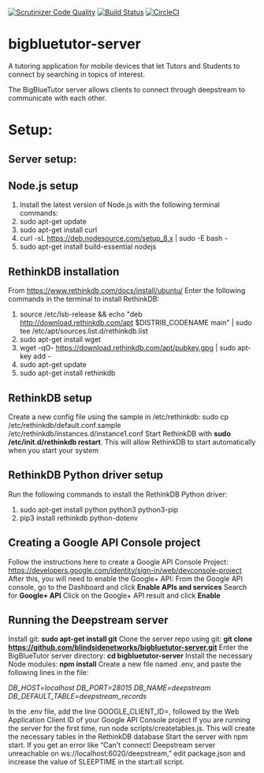 [![Scrutinizer Code Quality](https://scrutinizer-ci.com/g/blindsidenetworks/bigbluetutor-server/badges/quality-score.png?b=master)](https://scrutinizer-ci.com/g/blindsidenetworks/bigbluetutor-server/?branch=master)
[![Build Status](https://scrutinizer-ci.com/g/blindsidenetworks/bigbluetutor-server/badges/build.png?b=master)](https://scrutinizer-ci.com/g/blindsidenetworks/bigbluetutor-server/build-status/master)
[![CircleCI](https://circleci.com/gh/blindsidenetworks/bigbluetutor-server.svg?style=shield)](https://circleci.com/gh/blindsidenetworks/bigbluetutor-server)


# bigbluetutor-server
A tutoring application for mobile devices that let Tutors and Students to connect by searching in topics of interest.

The BigBlueTutor server allows clients to connect through deepstream to communicate with each other.

# Setup:

## Server setup:

## Node.js setup
  1. Install the latest version of Node.js with the following terminal commands:
  2. sudo apt-get update
  3. sudo apt-get install curl
  4. curl -sL https://deb.nodesource.com/setup_8.x | sudo -E bash -
  5. sudo apt-get install build-essential nodejs

## RethinkDB installation
From https://www.rethinkdb.com/docs/install/ubuntu/
Enter the following commands in the terminal to install RethinkDB:
  1. source /etc/lsb-release && echo "deb http://download.rethinkdb.com/apt $DISTRIB_CODENAME main" | sudo tee /etc/apt/sources.list.d/rethinkdb.list
  2. sudo apt-get install wget
  3. wget -qO- https://download.rethinkdb.com/apt/pubkey.gpg | sudo apt-key add -
  4. sudo apt-get update
  5. sudo apt-get install rethinkdb

## RethinkDB setup
Create a new config file using the sample in /etc/rethinkdb: sudo cp /etc/rethinkdb/default.conf.sample /etc/rethinkdb/instances.d/instance1.conf
Start RethinkDB with **sudo /etc/init.d/rethinkdb restart**. This will allow RethinkDB to start automatically when you start your system

## RethinkDB Python driver setup
Run the following commands to install the RethinkDB Python driver:
  1. sudo apt-get install python python3 python3-pip
  2. pip3 install rethinkdb python-dotenv

## Creating a Google API Console project
Follow the instructions here to create a Google API Console Project: 
https://developers.google.com/identity/sign-in/web/devconsole-project
After this, you will need to enable the Google+ API:
From the Google API console, go to the Dashboard and click **Enable APIs and services**
Search for **Google+ API**
Click on the Google+ API result and click **Enable**

## Running the Deepstream server
Install git: **sudo apt-get install git**
Clone the server repo using git: **git clone https://github.com/blindsidenetworks/bigbluetutor-server.git**
Enter the BigBlueTutor server directory: **cd bigbluetutor-server**
Install the necessary Node modules: **npm install**
Create a new file named .env, and paste the following lines in the file:

*DB_HOST=localhost
DB_PORT=28015
DB_NAME=deepstream
DB_DEFAULT_TABLE=deepstream_records*

In the  .env file, add the line GOOGLE_CLIENT_ID=, followed by the Web Application Client ID of your Google API Console project
If you are running the server for the first time, run node scripts/createtables.js. This will create the necessary tables in the RethinkDB database 
Start the server with npm start. If you get an error like “Can't connect! Deepstream server unreachable on ws://localhost:6020/deepstream,” edit package.json and increase the value of SLEEPTIME in the start:all script.
